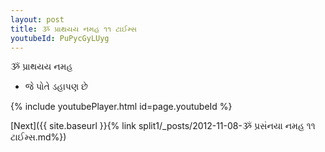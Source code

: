 ```yaml
---
layout: post
title: ૐ પ્રાથયય નમહ ૧૧ ટાઈમ્સ
youtubeId: PuPycGyLUyg
---
```

 
 
 ૐ પ્રાથયય નમહ  
 
 -  જે પોતે ડહાપણ છે 
 
  
 
  
 
 
 
 
 
 


{% include youtubePlayer.html id=page.youtubeId %}
 
[Next]({{ site.baseurl }}{% link  split1/_posts/2012-11-08-ૐ પ્રસંનયા નમહ ૧૧ ટાઈમ્સ.md%})
 
